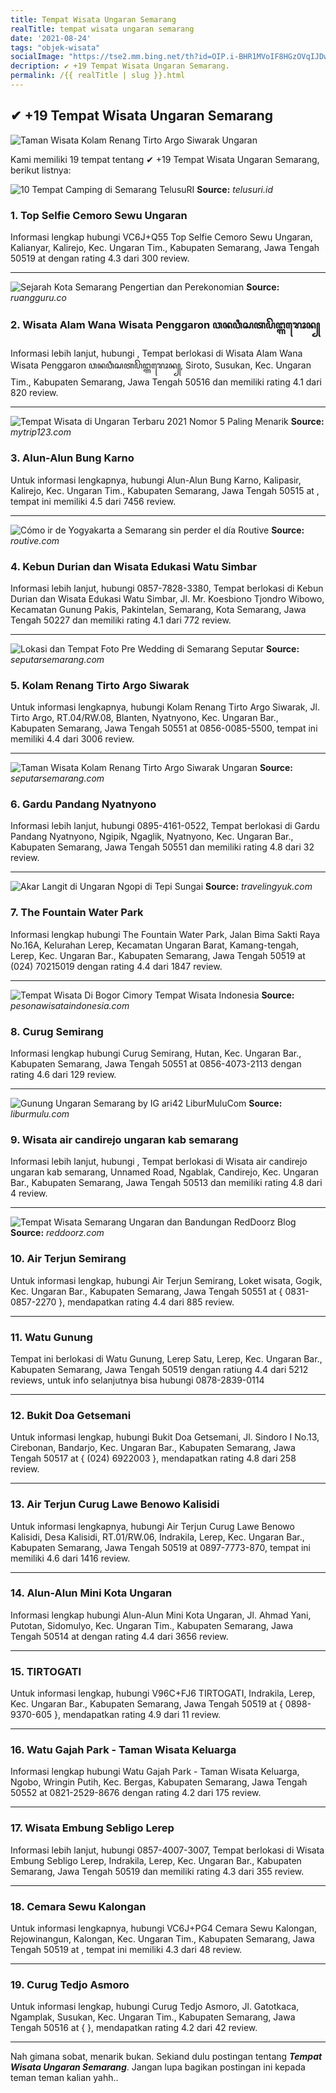 ```yaml
---
title: Tempat Wisata Ungaran Semarang
realTitle: tempat wisata ungaran semarang
date: '2021-08-24'
tags: "objek-wisata"
socialImage: "https://tse2.mm.bing.net/th?id=OIP.i-BHR1MVoIF8HGzOVqIJDwAAAA&amp;pid=15.1"
decription: ✔ +19 Tempat Wisata Ungaran Semarang.
permalink: /{{ realTitle | slug }}.html
---
```


## ✔ +19 Tempat Wisata Ungaran Semarang

![Taman Wisata  Kolam Renang Tirto Argo Siwarak Ungaran ](http://4.bp.blogspot.com/-YSNjgNBPWXc/UWp6m2nIqrI/AAAAAAAAI24/S7JUkxbSVOA/s1600/Kolam_renang_siwarak.jpg)



Kami memiliki 19 tempat tentang ✔ +19 Tempat Wisata Ungaran Semarang, berikut listnya:



![10 Tempat Camping di Semarang  TelusuRI](https://tse3.mm.bing.net/th?id=OIP.lxsjFS0SBpAHigQy-JenNwHaE8&amp;pid=15.1)
**Source:** _telusuri.id_


### 1. Top Selfie Cemoro Sewu Ungaran



Informasi lengkap hubungi VC6J+Q55 Top Selfie Cemoro Sewu Ungaran, Kalianyar, Kalirejo, Kec. Ungaran Tim., Kabupaten Semarang, Jawa Tengah 50519 at  dengan rating 4.3 dari 300 review.

---


![Sejarah Kota Semarang  Pengertian dan Perekonomian ](https://tse2.mm.bing.net/th?id=OIP.-HkBagETyhFTr4wEunuQpgHaEM&amp;pid=15.1)
**Source:** _ruangguru.co_


### 2. Wisata Alam Wana Wisata Penggaron ꦮꦤꦮꦶꦱꦠꦥꦼꦔ꧀ꦒꦫꦺꦴꦤ꧀



Informasi lebih lanjut, hubungi , Tempat berlokasi di Wisata Alam Wana Wisata Penggaron ꦮꦤꦮꦶꦱꦠꦥꦼꦔ꧀ꦒꦫꦺꦴꦤ꧀, Siroto, Susukan, Kec. Ungaran Tim., Kabupaten Semarang, Jawa Tengah 50516 dan memiliki rating 4.1 dari 820 review.

---


![Tempat Wisata di Ungaran Terbaru 2021 Nomor 5 Paling Menarik](https://tse4.mm.bing.net/th?id=OIP.Hb3cdJwumIYKfYrN25C7LQHaFk&amp;pid=15.1)
**Source:** _mytrip123.com_


### 3. Alun-Alun Bung Karno



Untuk informasi lengkapnya, hubungi Alun-Alun Bung Karno, Kalipasir, Kalirejo, Kec. Ungaran Tim., Kabupaten Semarang, Jawa Tengah 50515 at , tempat ini memiliki 4.5 dari 7456 review.

---


![Cómo ir de Yogyakarta a Semarang sin perder el día  Routive](https://tse2.mm.bing.net/th?id=OIP.QkmXXmJgs9u9L-FqdEc4eAHaEx&amp;pid=15.1)
**Source:** _routive.com_


### 4. Kebun Durian dan Wisata Edukasi Watu Simbar



Informasi lebih lanjut, hubungi 0857-7828-3380, Tempat berlokasi di Kebun Durian dan Wisata Edukasi Watu Simbar, Jl. Mr. Koesbiono Tjondro Wibowo, Kecamatan Gunung Pakis, Pakintelan, Semarang, Kota Semarang, Jawa Tengah 50227 dan memiliki rating 4.1 dari 772 review.

---


![Lokasi dan Tempat Foto Pre Wedding di Semarang  Seputar ](https://tse4.mm.bing.net/th?id=OIP.DYiU7U7Z6O_UiAu-RaNNCwHaEo&amp;pid=15.1)
**Source:** _seputarsemarang.com_


### 5. Kolam Renang Tirto Argo Siwarak



Untuk informasi lengkapnya, hubungi Kolam Renang Tirto Argo Siwarak, Jl. Tirto Argo, RT.04/RW.08, Blanten, Nyatnyono, Kec. Ungaran Bar., Kabupaten Semarang, Jawa Tengah 50551 at 0856-0085-5500, tempat ini memiliki 4.4 dari 3006 review.

---


![Taman Wisata  Kolam Renang Tirto Argo Siwarak Ungaran ](https://tse1.mm.bing.net/th?id=OIP.8krm-c9g0LrXmFlgg91ZWwHaFj&amp;pid=15.1)
**Source:** _seputarsemarang.com_


### 6. Gardu Pandang Nyatnyono



Informasi lebih lanjut, hubungi 0895-4161-0522, Tempat berlokasi di Gardu Pandang Nyatnyono, Ngipik, Ngaglik, Nyatnyono, Kec. Ungaran Bar., Kabupaten Semarang, Jawa Tengah 50551 dan memiliki rating 4.8 dari 32 review.

---


![Akar Langit di Ungaran Ngopi di Tepi Sungai](https://tse1.mm.bing.net/th?id=OIP.Mo4dvYepb3VoncMWb6SBFQHaEk&amp;pid=15.1)
**Source:** _travelingyuk.com_


### 7. The Fountain Water Park



Informasi lengkap hubungi The Fountain Water Park, Jalan Bima Sakti Raya No.16A, Kelurahan Lerep, Kecamatan Ungaran Barat, Kamang-tengah, Lerep, Kec. Ungaran Bar., Kabupaten Semarang, Jawa Tengah 50519 at (024) 70215019 dengan rating 4.4 dari 1847 review.

---


![Tempat Wisata Di Bogor Cimory  Tempat Wisata Indonesia](https://tse2.mm.bing.net/th?id=OIP.L01GlXdC1PBSSD48GUBK0gHaEK&amp;pid=15.1)
**Source:** _pesonawisataindonesia.com_


### 8. Curug Semirang



Informasi lengkap hubungi Curug Semirang, Hutan, Kec. Ungaran Bar., Kabupaten Semarang, Jawa Tengah 50551 at 0856-4073-2113 dengan rating 4.6 dari 129 review.

---


![Gunung Ungaran Semarang by IG ari42  LiburMuluCom](https://tse1.mm.bing.net/th?id=OIP.g2TeFPiWVS0YkOm491bs7QHaEk&amp;pid=15.1)
**Source:** _liburmulu.com_


### 9. Wisata air candirejo ungaran kab semarang



Informasi lebih lanjut, hubungi , Tempat berlokasi di Wisata air candirejo ungaran kab semarang, Unnamed Road, Ngablak, Candirejo, Kec. Ungaran Bar., Kabupaten Semarang, Jawa Tengah 50513 dan memiliki rating 4.8 dari 4 review.

---


![Tempat Wisata Semarang Ungaran dan Bandungan  RedDoorz Blog](https://tse3.mm.bing.net/th?id=OIP.8fbuUq3Uu9wLdJIBul_lGgHaE8&amp;pid=15.1)
**Source:** _reddoorz.com_


### 10. Air Terjun Semirang



Untuk informasi lengkap, hubungi Air Terjun Semirang, Loket wisata, Gogik, Kec. Ungaran Bar., Kabupaten Semarang, Jawa Tengah 50551 at { 0831-0857-2270 }, mendapatkan rating 4.4 dari 885 review.

---


### 11. Watu Gunung



Tempat ini berlokasi di Watu Gunung, Lerep Satu, Lerep, Kec. Ungaran Bar., Kabupaten Semarang, Jawa Tengah 50519 dengan ratiung 4.4 dari 5212 reviews, untuk info selanjutnya bisa hubungi 0878-2839-0114

---


### 12. Bukit Doa Getsemani



Untuk informasi lengkap, hubungi Bukit Doa Getsemani, Jl. Sindoro I No.13, Cirebonan, Bandarjo, Kec. Ungaran Bar., Kabupaten Semarang, Jawa Tengah 50517 at { (024) 6922003 }, mendapatkan rating 4.8 dari 258 review.

---


### 13. Air Terjun Curug Lawe Benowo Kalisidi



Untuk informasi lengkapnya, hubungi Air Terjun Curug Lawe Benowo Kalisidi, Desa Kalisidi, RT.01/RW.06, Indrakila, Lerep, Kec. Ungaran Bar., Kabupaten Semarang, Jawa Tengah 50519 at 0897-7773-870, tempat ini memiliki 4.6 dari 1416 review.

---


### 14. Alun-Alun Mini Kota Ungaran



Informasi lengkap hubungi Alun-Alun Mini Kota Ungaran, Jl. Ahmad Yani, Putotan, Sidomulyo, Kec. Ungaran Tim., Kabupaten Semarang, Jawa Tengah 50514 at  dengan rating 4.4 dari 3656 review.

---


### 15. TIRTOGATI



Untuk informasi lengkap, hubungi V96C+FJ6 TIRTOGATI, Indrakila, Lerep, Kec. Ungaran Bar., Kabupaten Semarang, Jawa Tengah 50519 at { 0898-9370-605 }, mendapatkan rating 4.9 dari 11 review.

---


### 16. Watu Gajah Park - Taman Wisata Keluarga



Informasi lengkap hubungi Watu Gajah Park - Taman Wisata Keluarga, Ngobo, Wringin Putih, Kec. Bergas, Kabupaten Semarang, Jawa Tengah 50552 at 0821-2529-8676 dengan rating 4.2 dari 175 review.

---


### 17. Wisata Embung Sebligo Lerep



Informasi lebih lanjut, hubungi 0857-4007-3007, Tempat berlokasi di Wisata Embung Sebligo Lerep, Indrakila, Lerep, Kec. Ungaran Bar., Kabupaten Semarang, Jawa Tengah 50519 dan memiliki rating 4.3 dari 355 review.

---


### 18. Cemara Sewu Kalongan



Untuk informasi lengkapnya, hubungi VC6J+PG4 Cemara Sewu Kalongan, Rejowinangun, Kalongan, Kec. Ungaran Tim., Kabupaten Semarang, Jawa Tengah 50519 at , tempat ini memiliki 4.3 dari 48 review.

---


### 19. Curug Tedjo Asmoro



Untuk informasi lengkap, hubungi Curug Tedjo Asmoro, Jl. Gatotkaca, Ngamplak, Susukan, Kec. Ungaran Tim., Kabupaten Semarang, Jawa Tengah 50516 at {  }, mendapatkan rating 4.2 dari 42 review.

---









Nah gimana sobat, menarik bukan. Sekiand dulu postingan tentang ***Tempat Wisata Ungaran Semarang***. Jangan lupa bagikan postingan ini kepada teman teman kalian yahh..
